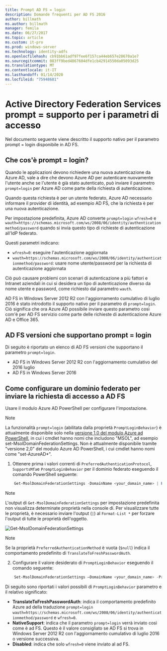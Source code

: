 ```yaml
---
title: Prompt AD FS = login
description: Domande frequenti per AD FS 2016
author: billmath
ms.author: billmath
manager: femila
ms.date: 06/27/2017
ms.topic: article
ms.custom: it-pro
ms.prod: windows-server
ms.technology: identity-adfs
ms.openlocfilehash: cb91bb61adf97fee6f157ca44eb657e20670a1e7
ms.sourcegitcommit: 083ff9bed4867604dfe1cb42914550da05093d25
ms.translationtype: MT
ms.contentlocale: it-IT
ms.lasthandoff: 01/14/2020
ms.locfileid: "75948681"
---
```

# <a name="active-directory-federation-services-promptlogin-parameter-support"></a>Active Directory Federation Services prompt = supporto per i parametri di accesso

Nel documento seguente viene descritto il supporto nativo per il parametro prompt = login disponibile in AD FS.

## <a name="what-is-promptlogin"></a>Che cos'è prompt = login?

Quando le applicazioni devono richiedere una nuova autenticazione da Azure AD, vale a dire che devono Azure AD per autenticare nuovamente l'utente anche se l'utente è già stato autenticato, può inviare il parametro `prompt=login` per Azure AD come parte della richiesta di autenticazione.

Quando questa richiesta è per un utente federato, Azure AD necessario informare il provider di identità, ad esempio AD FS, che la richiesta è per una nuova autenticazione.

Per impostazione predefinita, Azure AD converte `prompt=login` `wfresh=0` e `wauth=https://schemas.microsoft.com/ws/2008/06/identity/authenticationmethod/password` quando si invia questo tipo di richieste di autenticazione all'IdP federato.

Questi parametri indicano:

- `wfresh=0`: eseguire l'autenticazione aggiornata
- `wauth=https://schemas.microsoft.com/ws/2008/06/identity/authenticationmethod/password`: usare nome utente/password per la richiesta di autenticazione aggiornata

Ciò può causare problemi con scenari di autenticazione a più fattori e Intranet aziendali in cui si desidera un tipo di autenticazione diverso da nome utente e password, come richiesto dal parametro `wauth`.  

AD FS in Windows Server 2012 R2 con l'aggiornamento cumulativo di luglio 2016 è stato introdotto il supporto nativo per il parametro di `prompt=login`. Ciò significa che ora Azure AD possibile inviare questo parametro così com'è per AD FS servizio come parte delle richieste di autenticazione Azure AD e Office 365.

## <a name="ad-fs-versions-that-support-promptlogin"></a>AD FS versioni che supportano prompt = login

Di seguito è riportato un elenco di AD FS versioni che supportano il parametro `prompt=login`.

- AD FS in Windows Server 2012 R2 con l'aggiornamento cumulativo del 2016 luglio
- AD FS in Windows Server 2016

## <a name="how-to-configure-a-federated-domain-to-send-promptlogin-to-ad-fs"></a>Come configurare un dominio federato per inviare la richiesta di accesso a AD FS

Usare il modulo Azure AD PowerShell per configurare l'impostazione.

> [!NOTE]
> La funzionalità `prompt=login` (abilitata dalla proprietà `PromptLoginBehavior`) è attualmente disponibile solo nella [versione 1,0 del modulo Azure ad PowerShell](https://connect.microsoft.com/site1164/Downloads/DownloadDetails.aspx?DownloadID=59185), in cui i cmdlet hanno nomi che includono "MSOL", ad esempio set-MsolDomainFederationSettings.  Non è attualmente disponibile tramite "versione 2,0" del modulo Azure AD PowerShell, i cui cmdlet hanno nomi come "set-AzureAD\*".

1. Ottenere prima i valori correnti di `PreferredAuthenticationProtocol`, `SupportsMfa`e `PromptLoginBehavior` per il dominio federato eseguendo il comando PowerShell seguente:

```powershell
    Get-MsolDomainFederationSettings -DomainName <your_domain_name> | Format-List *
```

> [!NOTE]
> L'output di `Get-MsolDomainFederationSettings` per impostazione predefinita non visualizza determinate proprietà nella console di. Per visualizzare tutte le proprietà, è necessario inviare l'output (`|`) al `Format-List *` per forzare l'output di tutte le proprietà dell'oggetto.

![Get-MsolDomainFederationSettings](media/AD-FS-Prompt-Login/GetMsol.png)

> [!NOTE]
> Se la proprietà `PreferredAuthenticationMethod` è vuota (`$null`) indica il comportamento predefinito di `TranslateToFreshPasswordAuth`.

2. Configurare il valore desiderato di `PromptLoginBehavior` eseguendo il comando seguente:

```powershell
    Set-MsolDomainFederationSettings –DomainName <your_domain_name> -PreferredAuthenticationProtocol <current_value_from_step1> -SupportsMfa <current_value_from_step1> -PromptLoginBehavior <TranslateToFreshPasswordAuth|NativeSupport|Disabled>
```

Di seguito sono riportati i valori possibili di `PromptLoginBehavior` parametro e il relativo significato:

- **TranslateToFreshPasswordAuth**: indica il comportamento predefinito Azure ad della traduzione `prompt=login` `wauth=https://schemas.microsoft.com/ws/2008/06/identity/authenticationmethod/password` e `wfresh=0`.
- **NativeSupport**: indica che il parametro `prompt=login` verrà inviato così come è ad FS. Questo è il valore consigliato se AD FS si trova in Windows Server 2012 R2 con l'aggiornamento cumulativo di luglio 2016 o versione successiva.
- **Disabled**: indica che solo `wfresh=0` viene inviato al ad FS.
